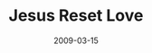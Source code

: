---
layout: message
category: message
series: "Reset"
title: "Jesus Reset Love"
date: 2009-03-15
audio-description: "Love is defined as this&#58; Jesus died for us. This week we're looking at how Jesus redefines love."
audio: "http://s3.amazonaws.com/crossroadsaudiomessages/Reset4.mp3"
audio-title: "Jesus Reset Love"
audio-duration: "35&#58;48"
video-description: "Jesus reset our understanding of love by dying on the cross."
video-title: "Jesus Reset Love"
video: "https://s3.amazonaws.com/crossroadsvideomessages/Reset4.mp4"
program-description: ""
program: "http://www.crossroads.net/players/media/hq/0314_15Program.pdf"
program-title: "Jesus Reset Love (Program)"
---